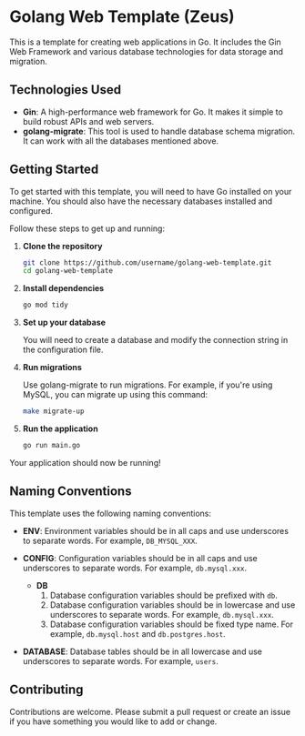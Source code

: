 # Golang Web Template (Zeus)

This is a template for creating web applications in Go. It includes the Gin Web Framework and various database technologies for data storage and migration.

## Technologies Used

- **Gin**: A high-performance web framework for Go. It makes it simple to build robust APIs and web servers.
- **golang-migrate**: This tool is used to handle database schema migration. It can work with all the databases mentioned above.

## Getting Started

To get started with this template, you will need to have Go installed on your machine. You should also have the necessary databases installed and configured.

Follow these steps to get up and running:

1. **Clone the repository**
    ```bash
    git clone https://github.com/username/golang-web-template.git
    cd golang-web-template
    ```

2. **Install dependencies**
    ```bash
    go mod tidy
    ```

3. **Set up your database**

   You will need to create a database and modify the connection string in the configuration file.

4. **Run migrations**

   Use golang-migrate to run migrations. For example, if you're using MySQL, you can migrate up using this command:

    ```bash
   make migrate-up
    ```

5. **Run the application**
    ```bash
    go run main.go
    ```

Your application should now be running!

## Naming Conventions

This template uses the following naming conventions:

- **ENV**: Environment variables should be in all caps and use underscores to separate words. For example, `DB_MYSQL_XXX`.
- **CONFIG**: Configuration variables should be in all caps and use underscores to separate words. For example, `db.mysql.xxx`.
  - **DB** 
    1. Database configuration variables should be prefixed with `db`.
    2. Database configuration variables should be in lowercase and use underscores to separate words. For example, `db.mysql.xxx`.
    3. Database configuration variables should be fixed type name. For example, `db.mysql.host` and `db.postgres.host`.
  
- **DATABASE**: Database tables should be in all lowercase and use underscores to separate words. For example, `users`.


## Contributing

Contributions are welcome. Please submit a pull request or create an issue if you have something you would like to add or change.